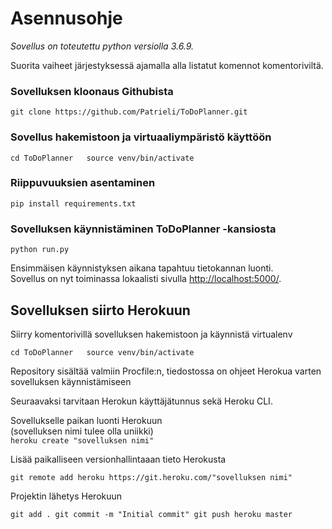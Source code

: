 # Asennusohje  

*Sovellus on toteutettu python versiolla 3.6.9.*

Suorita vaiheet järjestyksessä ajamalla alla listatut komennot komentoriviltä.  

### Sovelluksen kloonaus Githubista   
``
git clone https://github.com/Patrieli/ToDoPlanner.git
``

### Sovellus hakemistoon ja virtuaaliympäristö käyttöön    
``
cd ToDoPlanner  
source venv/bin/activate 
``

### Riippuvuuksien asentaminen  
``
pip install requirements.txt
``

### Sovelluksen käynnistäminen ToDoPlanner -kansiosta  
``
python run.py  
``  

Ensimmäisen käynnistyksen aikana tapahtuu tietokannan luonti.  
Sovellus on nyt toiminassa lokaalisti sivulla [http://localhost:5000/](http://localhost:5000/).


## Sovelluksen siirto Herokuun  

Siirry komentorivillä sovelluksen hakemistoon ja käynnistä virtualenv  

``
cd ToDoPlanner  
source venv/bin/activate 
``

Repository sisältää valmiin Procfile:n, tiedostossa on ohjeet Herokua varten sovelluksen käynnistämiseen  

Seuraavaksi tarvitaan Herokun käyttäjätunnus sekä Heroku CLI.  

Sovellukselle paikan luonti Herokuun  
(sovelluksen nimi tulee olla uniikki)  
``
heroku create "sovelluksen nimi"  
``  

Lisää paikalliseen versionhallintaaan tieto Herokusta  

``
git remote add heroku https://git.heroku.com/"sovelluksen nimi"
``  

Projektin lähetys Herokuun  

``
git add .
git commit -m "Initial commit"
git push heroku master
``  

